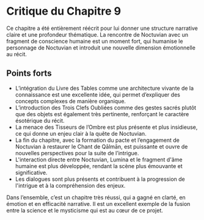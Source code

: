 # Critique du Chapitre 9

Ce chapitre a été entièrement réécrit pour lui donner une structure narrative claire et une profondeur thématique. La rencontre de Noctuvian avec un fragment de conscience humaine est un moment fort, qui humanise le personnage de Noctuvian et introduit une nouvelle dimension émotionnelle au récit.

## Points forts
- L’intégration du Livre des Tables comme une architecture vivante de la connaissance est une excellente idée, qui permet d’expliquer des concepts complexes de manière organique.
- L’introduction des Trois Clefs Oubliées comme des gestes sacrés plutôt que des objets est également très pertinente, renforçant le caractère ésotérique du récit.
- La menace des Tisseurs de l’Ombre est plus présente et plus insidieuse, ce qui donne un enjeu clair à la quête de Noctuvian.
- La fin du chapitre, avec la formation du pacte et l’engagement de Noctuvian à restaurer le Chant de Qālmān, est puissante et ouvre de nouvelles perspectives pour la suite de l’intrigue.
- L'interaction directe entre Noctuvian, Lumina et le fragment d'âme humaine est plus développée, rendant la scène plus émouvante et significative.
- Les dialogues sont plus présents et contribuent à la progression de l'intrigue et à la compréhension des enjeux.

Dans l’ensemble, c’est un chapitre très réussi, qui a gagné en clarté, en émotion et en efficacité narrative. Il est un excellent exemple de la fusion entre la science et le mysticisme qui est au cœur de ce projet.